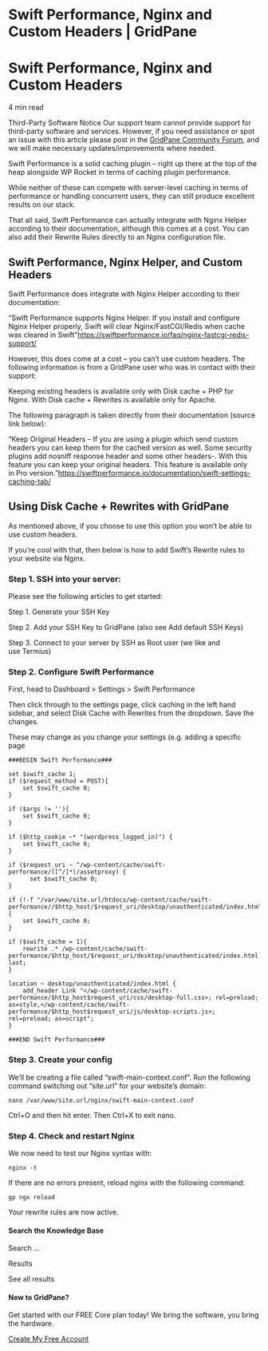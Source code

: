 # Swift Performance, Nginx and Custom Headers | GridPane

# Swift Performance, Nginx and Custom Headers

 

4 min read 

Third-Party Software Notice
Our support team cannot provide support for third-party software and services. However, if you need assistance or spot an issue with this article please post in the [GridPane Community Forum](https://community.gridpane.com/), and we will make necessary updates/improvements where needed.

Swift Performance is a solid caching plugin – right up there at the top of the heap alongside WP Rocket in terms of caching plugin performance.

While neither of these can compete with server-level caching in terms of performance or handling concurrent users, they can still produce excellent results on our stack.

That all said, Swift Performance can actually integrate with Nginx Helper according to their documentation, although this comes at a cost. You can also add their Rewrite Rules directly to an Nginx configuration file.

 

## Swift Performance, Nginx Helper, and Custom Headers

Swift Performance does integrate with Nginx Helper according to their documentation:

“Swift Performance supports Nginx Helper. If you install and configure Nginx Helper properly, Swift will clear Nginx/FastCGI/Redis when cache was cleared in Swift”https://swiftperformance.io/faq/nginx-fastcgi-redis-support/

However, this does come at a cost – you can’t use custom headers. The following information is from a GridPane user who was in contact with their support:

Keeping existing headers is available only with Disk cache + PHP for Nginx. With Disk cache + Rewrites is available only for Apache.

The following paragraph is taken directly from their documentation (source link below):

“Keep Original Headers – If you are using a plugin which send custom headers you can keep them for the cached version as well. Some security plugins add nosniff response header and some other headers-. With this feature you can keep your original headers. This feature is available only in Pro version.”https://swiftperformance.io/documentation/swift-settings-caching-tab/

 

## Using Disk Cache + Rewrites with GridPane

As mentioned above, if you choose to use this option you won’t be able to use custom headers.

If you’re cool with that, then below is how to add Swift’s Rewrite rules to your website via Nginx.

### Step 1. SSH into your server:

Please see the following articles to get started:

 

Step 1. Generate your SSH Key

Step 2. Add your SSH Key to GridPane (also see Add default SSH Keys)

Step 3. Connect to your server by SSH as Root user (we like and use Termius)

 

### Step 2. Configure Swift Performance

First, head to Dashboard > Settings > Swift Performance

Then click through to the settings page, click caching in the left hand sidebar, and select Disk Cache with Rewrites from the dropdown. Save the changes.

These may change as you change your settings (e.g. adding a specific page

```
###BEGIN Swift Performance###

set $swift_cache 1;
if ($request_method = POST){
	set $swift_cache 0;
}

if ($args != ''){
	set $swift_cache 0;
}

if ($http_cookie ~* "(wordpress_logged_in)") {
	set $swift_cache 0;
}

if ($request_uri ~ ^/wp-content/cache/swift-performance/([^/]*)/assetproxy) {
      set $swift_cache 0;
}

if (!-f "/var/www/site.url/htdocs/wp-content/cache/swift-performance//$http_host/$request_uri/desktop/unauthenticated/index.html") {
	set $swift_cache 0;
}

if ($swift_cache = 1){
    rewrite .* /wp-content/cache/swift-performance/$http_host/$request_uri/desktop/unauthenticated/index.html last;
}

location ~ desktop/unauthenticated/index.html {
	add_header Link "</wp-content/cache/swift-performance/$http_host$request_uri/css/desktop-full.css>; rel=preload; as=style,</wp-content/cache/swift-performance/$http_host$request_uri/js/desktop-scripts.js>; rel=preload; as=script";
}

###END Swift Performance###
```

### Step 3. Create your config

We’ll be creating a file called “swift-main-context.conf”. Run the following command switching out “site.url” for your website’s domain:

```
nano /var/www/site.url/nginx/swift-main-context.conf
```

Ctrl+O and then hit enter. Then Ctrl+X to exit nano.

### Step 4. Check and restart Nginx

We now need to test our Nginx syntax with:

```
nginx -t
```

If there are no errors present, reload nginx with the following command:

```
gp ngx reload
```

Your rewrite rules are now active.

 

 

#### Search the Knowledge Base

Search ...

 Results

See all results

#### New to GridPane?

Get started with our FREE Core plan today! We bring the software, you bring the hardware.

[Create My Free Account](https://gridpane.com/checkout/?plan=core)

